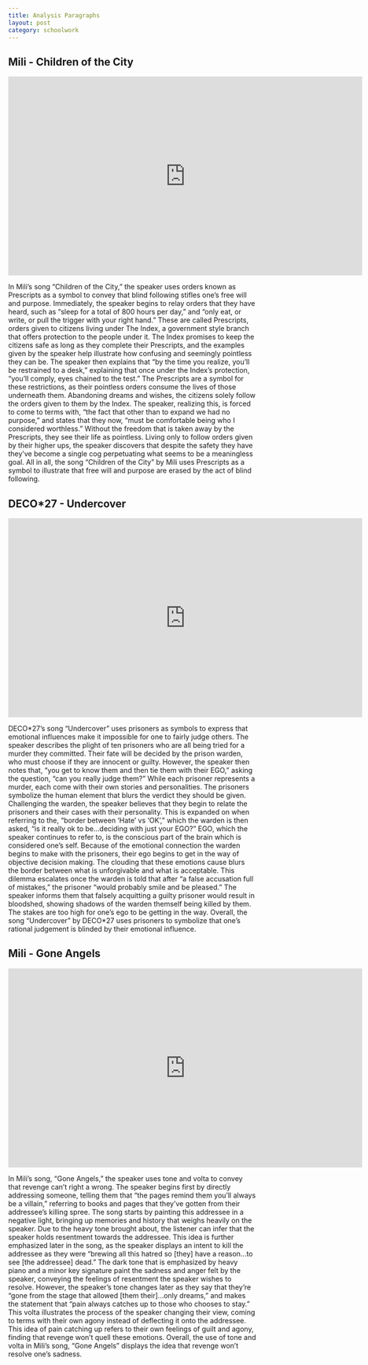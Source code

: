 ```yaml
---
title: Analysis Paragraphs
layout: post
category: schoolwork
---
```

## Mili - Children of the City ##
<iframe width="720" height="405" src="https://www.youtube.com/embed/aHUVqV5CO6w" frameborder="0" allow="accelerometer; autoplay; clipboard-write; encrypted-media; gyroscope; picture-in-picture" allowfullscreen></iframe>

In Mili’s song “Children of the City,” the speaker uses orders known as Prescripts as a symbol to convey that blind following stifles one’s free will and purpose. Immediately, the speaker begins to relay orders that they have heard, such as “sleep for a total of 800 hours per day,” and “only eat, or write, or pull the trigger with your right hand.” These are called Prescripts, orders given to citizens living under The Index, a government style branch that offers protection to the people under it. The Index promises to keep the citizens safe as long as they complete their Prescripts, and the examples given by the speaker help illustrate how confusing and seemingly pointless they can be. The speaker then explains that “by the time you realize, you’ll be restrained to a desk,” explaining that once under the Index’s protection, “you’ll comply, eyes chained to the test.” The Prescripts are a symbol for these restrictions, as their pointless orders consume the lives of those underneath them. Abandoning dreams and wishes, the citizens solely follow the orders given to them by the Index. The speaker, realizing this, is forced to come to terms with, “the fact that other than to expand we had no purpose,” and states that they now, “must be comfortable being who I considered worthless.” Without the freedom that is taken away by the Prescripts, they see their life as pointless. Living only to follow orders given by their higher ups, the speaker discovers that despite the safety they have they’ve become a single cog perpetuating what seems to be a meaningless goal. All in all, the song “Children of the City” by Mili uses Prescripts as a symbol to illustrate that free will and purpose are erased by the act of blind following.

## DECO*27 - Undercover ##
<iframe width="720" height="405" src="https://www.youtube.com/embed/CZn-dx4O4gA" frameborder="0" allow="accelerometer; autoplay; clipboard-write; encrypted-media; gyroscope; picture-in-picture" allowfullscreen></iframe>

DECO\*27’s song “Undercover” uses prisoners as symbols to express that emotional influences make it impossible for one to fairly judge others. The speaker describes the plight of ten prisoners who are all being tried for a murder they committed. Their fate will be decided by the prison warden, who must choose if they are innocent or guilty. However, the speaker then notes that, “you get to know them and then tie them with their EGO,” asking the question, “can you really judge them?” While each prisoner represents a murder, each come with their own stories and personalities. The prisoners symbolize the human element that blurs the verdict they should be given. Challenging the warden, the speaker believes that they begin to relate the prisoners and their cases with their personality. This is expanded on when referring to the, “border between ‘Hate’ vs ‘OK’,” which the warden is then asked, “is it really ok to be...deciding with just your EGO?” EGO, which the speaker continues to refer to, is the conscious part of the brain which is considered one’s self. Because of the emotional connection the warden begins to make with the prisoners, their ego begins to get in the way of objective decision making. The clouding that these emotions cause blurs the border between what is unforgivable and what is acceptable. This dilemma escalates once the warden is told that after “a false accusation full of mistakes,” the prisoner “would probably smile and be pleased.” The speaker informs them that falsely acquitting a guilty prisoner would result in bloodshed, showing shadows of the warden themself being killed by them. The stakes are too high for one’s ego to be getting in the way. Overall, the song “Undercover” by DECO\*27 uses prisoners to symbolize that one’s rational judgement is blinded by their emotional influence.

## Mili - Gone Angels
<iframe width="720" height="405" src="https://www.youtube.com/watch?v=D_qiWvjJ3kk" frameborder="0" allow="accelerometer; autoplay; clipboard-write; encrypted-media; gyroscope; picture-in-picture" allowfullscreen></iframe>

In Mili’s song, “Gone Angels,” the speaker uses tone and volta to convey that revenge can’t right a wrong. The speaker begins first by directly addressing someone, telling them that “the pages remind them you’ll always be a villain,” referring to books and pages that they’ve gotten from their addressee’s killing spree. The song starts by painting this addressee in a negative light, bringing up memories and history that weighs heavily on the speaker. Due to the heavy tone brought about, the listener can infer that the speaker holds resentment towards the addressee. This idea is further emphasized later in the song, as the speaker displays an intent to kill the addressee as they were “brewing all this hatred so \[they] have a reason...to see [the addressee] dead.” The dark tone that is emphasized by heavy piano and a minor key signature paint the sadness and anger felt by the speaker, conveying the feelings of resentment the speaker wishes to resolve. However, the speaker’s tone changes later as they say that they’re “gone from the stage that allowed [them their]...only dreams,” and makes the statement that “pain always catches up to those who chooses to stay.” This volta illustrates the process of the speaker changing their view, coming to terms with their own agony instead of deflecting it onto the addressee. This idea of pain catching up refers to their own feelings of guilt and agony, finding that revenge won’t quell these emotions. Overall, the use of tone and volta in Mili’s song, “Gone Angels” displays the idea that revenge won’t resolve one’s sadness.